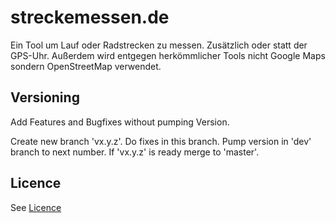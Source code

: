 # streckemessen.de

Ein Tool um Lauf oder Radstrecken zu messen. Zusätzlich oder statt der GPS-Uhr. Außerdem wird entgegen herkömmlicher Tools nicht Google Maps sondern OpenStreetMap verwendet. 

## Versioning

Add Features and Bugfixes without pumping Version. 

Create new branch 'vx.y.z'. Do fixes in this branch. Pump version in 'dev' branch to next number. If 'vx.y.z' is ready merge to 'master'.

## Licence

See [Licence](Licence.md)

